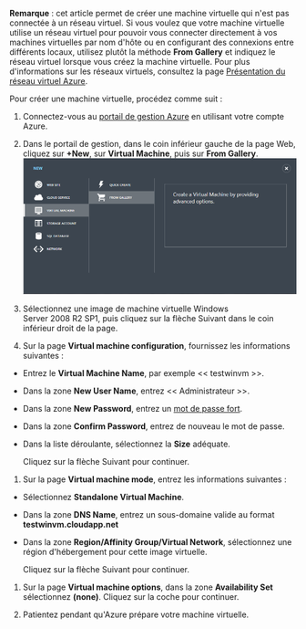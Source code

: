 <properties  writer="kathydav" editor="tysonn" manager="jeffreyg" />

**Remarque** : cet article permet de créer une machine virtuelle qui n'est pas connectée à un réseau virtuel. Si vous voulez que votre machine virtuelle utilise un réseau virtuel pour pouvoir vous connecter directement à vos machines virtuelles par nom d'hôte ou en configurant des connexions entre différents locaux, utilisez plutôt la méthode **From Gallery** et indiquez le réseau virtuel lorsque vous créez la machine virtuelle. Pour plus d'informations sur les réseaux virtuels, consultez la page [Présentation du réseau virtuel Azure][1].

Pour créer une machine virtuelle, procédez comme suit :

1.  Connectez-vous au [portail de gestion Azure][2] en utilisant votre compte Azure.

2.  Dans le portail de gestion, dans le coin inférieur gauche de la page Web, cliquez sur **+New**, sur **Virtual Machine**, puis sur **From Gallery**. ![Créer une machine virtuelle](./media/create-and-configure-windows-server-2008-vm-in-portal/CreateWinVM.png)

3.  Sélectionnez une image de machine virtuelle Windows Server 2008 R2 SP1, puis cliquez sur la flèche Suivant dans le coin inférieur droit de la page.

4.  Sur la page **Virtual machine configuration**, fournissez les informations suivantes :

* Entrez le **Virtual Machine Name**, par exemple << testwinvm >>.
* Dans la zone **New User Name**, entrez << Administrateur >>.
* Dans la zone **New Password**, entrez un [mot de passe fort][3].
* Dans la zone **Confirm Password**, entrez de nouveau le mot de passe.
* Dans la liste déroulante, sélectionnez la **Size** adéquate.
  
  Cliquez sur la flèche Suivant pour continuer.

1.  Sur la page **Virtual machine mode**, entrez les informations suivantes :

* Sélectionnez **Standalone Virtual Machine**.
* Dans la zone **DNS Name**, entrez un sous-domaine valide au format **testwinvm.cloudapp.net**
* Dans la zone **Region/Affinity Group/Virtual Network**, sélectionnez une région d'hébergement pour cette image virtuelle.
  
  Cliquez sur la flèche Suivant pour continuer.

1.  Sur la page **Virtual machine options**, dans la zone **Availability Set** sélectionnez **(none)**. Cliquez sur la coche pour continuer.

2.  Patientez pendant qu'Azure prépare votre machine virtuelle.



[1]: http://go.microsoft.com/fwlink/p/?LinkID=294063
[2]: http://manage.windowsazure.com
[3]: http://msdn.microsoft.com/en-us/library/ms161962.aspx